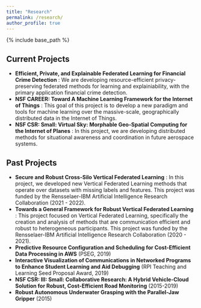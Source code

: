 ```yaml
---
title: "Research"
permalink: /research/
author_profile: true
---
```


{% include base_path %}

## Current Projects
* **Efficient, Private, and Explainable Federated Learning for Financial Crime Detection** : We are developing resource-efficient 
privacy-preserving federated methods for learning and explainiability, with the primary application financial crime detection. 
* **NSF CAREER: Toward A Machine Learning Framework for the Internet of Things** : This goal of this project is to
   develop a new paradigm and tools for machine learning over the massive-scale, geographically distributed data in the Internet of Things.
* **NSF CSR: Small: Virtual Sky: Morphable Geo-Spatial Computing for the Internet of Planes** : In this project, we are developing distributed methods 
for situational awareness and coordination in future aerospace systems.


## Past Projects
* **Secure and Robust Cross-Silo Vertical Federated Learning** : In this project, we developed new Vertical Federated Learning methods 
that operate over datasets with missing labels and features. This project was funded by the Rensselaer-IBM Artificial Intelligence Research Collaboration (2021 - 2022).
* **Towards a General Framework for Robust Vertical Federated Learning** : This project focused on Vertical Federated Learning, specifically the creation and 
analysis of methods that are communication efficient and robust to heterogeneous participants. 
This project was funded by the Rensselaer-IBM Artificial Intelligence Research Collaboration (2020 - 2021).
* **Predictive Resource Configuration and Scheduling for Cost-Efficient Data Processing in AWS** (PSEG, 2019)
* **Interactive Visualization of Communications in Networked Programs to Enhance Student Learning and Aid Debugging** (RPI Teaching and Learning Seed Proposal Award, 2019)
* **NSF CSR: III: Small:  Collaborative Research:  A Hybrid Vehicle-Cloud Solution for Robust, Cost-Efficient Road Monitoring** (2015-2019)
* **Robust Autonomous Underwater Grasping with the Parallel-Jaw Gripper** (2015) 


